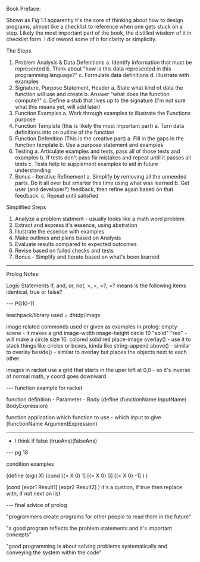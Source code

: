Book Preface:

Shown as Fig 1.1 apparently it's the core of thinking about how to design programs, almost like a checklist to reference when one gets stuck on a step. 
Likely the most important part of the book, the distilled wisdom of it in checklist form. I did reword some of it for clarity or simplicity. 

The Steps
1. Problem Analysis & Data Defenitions
    a. Identify information that must be represented
    b. Think about "how is this data represented in this programming language?"
    c. Formulate data definitions
    d. Illustrate with examples
2. Signature, Purpose Statement, Header
    a. State what kind of data the function will use and create
    b. Answer "what does the function compute?"
    c. Define a stub that lives up to the signature (I'm not sure what this means yet, will add later)
3. Function Examples
    a. Work through examples to illustrate the Functions purpose
4. Function Template (this is likely the most important part)
    a. Turn data definitions into an outline of the function
5. Function Defenition (This is the creative part)
    a. Fill in the gaps in the function template
    b. Use a purpose statement and examples
6. Testing
    a. Articulate examples and tests, pass all of those tests and examples
    b. If tests don't pass fix mistakes and repeat until it passes all tests
    c. Tests help to supplement examples to aid in future understanding
7. Bonus - Iterative Refinement
    a. Simplify by removing all the unneeded parts. Do it all over but smarter this time using what was learned
    b. Get user (and developer?) feedback, then refine again based on that feedback. 
    c. Repeat until satisfied

Simplified Steps
1. Analyze a problem statment - usually looks like a math word problem
2. Extract and express it's essence, using abstration
3. Illustrate the essence with examples
4. Make outlines and plans based on Analysis
5. Evaluate results compared to expected outcomes
6. Revise based on failed checks and tests
7. Bonus - Simplify and Iterate based on what's been learned

------


Prolog Notes:

Logic Statements
if, and, or, not, >, <, =?, 
=? means is the following items identical, true or false?

--- PG10-11

teachpack/library used = dhtdp/image

image related commonds used or given as examples in prolog:
empty-scene - it makes a grid
image-width
image-height
circle 10 "solid" "red" - will make a circle size 10, colored solid red
place-image
overlay() - use it to stack things like circles or boxes, kinda like string-append
above() - similar to overlay
beside() - similar to overlay but places the objects next to each other

images in racket use a grid that starts in the uper left at 0,0 - so it's inverse of normal math, y coord goes downward

--- function example for racket

function definition - Parameter - Body
(define (functionName InputName) BodyExpression)

function application
which function to use - which input to give
(functionName ArgumentExpression)

---

- I think
if false (trueAns)(falseAns)

--- pg 18

condition examples

(define (sign X)
    (cond
        [(> X 0) 1]
        [(= X 0) 0]
        [(< X 0) -1]
    )
)

(cond
    [expr1 Result1]
    [expr2 Result2]
)
it's a qustion, if true then replace with, if not next on list

--- final advice of prolog

"programmers create programs for other people to read them in the future"

"a good program reflects the problem statements and it's important concepts"

"good programming is about solving problems systematically and conveying the system within the code"